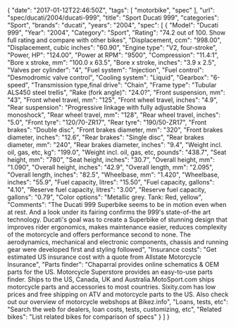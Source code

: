 {
    "date": "2017-01-12T22:46:50Z",
    "tags": [
        "motorbike",
        "spec"
    ],
    "url": "spec\/ducati\/2004\/ducati-999",
    "title": "Sport Ducati 999",
    "categories": "Sport",
    "brands": "ducati",
    "years": "2004",
    "spec": [
        {
            "Model": "Ducati 999",
            "Year": "2004",
            "Category": "Sport",
            "Rating": "74.2 out of 100. Show full rating and compare with other bikes",
            "Displacement, ccm": "998.00",
            "Displacement, cubic inches": "60.90",
            "Engine type": "V2, four-stroke",
            "Power, HP": "124.00",
            "Power at RPM": "9500",
            "Compression": "11.4:1",
            "Bore x stroke, mm": "100.0 x 63.5",
            "Bore x stroke, inches": "3.9 x 2.5",
            "Valves per cylinder": "4",
            "Fuel system": "Injection",
            "Fuel control": "Desmodromic valve control",
            "Cooling system": "Liquid",
            "Gearbox": "6-speed",
            "Transmission type,final drive": "Chain",
            "Frame type": "Tubular ALS450 steel trellis",
            "Rake (fork angle)": "24.0?",
            "Front suspension, mm": "43",
            "Front wheel travel, mm": "125",
            "Front wheel travel, inches": "4.9",
            "Rear suspension": "Progressive linkage with fully adjustable Showa monoshock",
            "Rear wheel travel, mm": "128",
            "Rear wheel travel, inches": "5.0",
            "Front tyre": "120\/70-ZR17",
            "Rear tyre": "190\/50-ZR17",
            "Front brakes": "Double disc",
            "Front brakes diameter, mm": "320",
            "Front brakes diameter, inches": "12.6",
            "Rear brakes": "Single disc",
            "Rear brakes diameter, mm": "240",
            "Rear brakes diameter, inches": "9.4",
            "Weight incl. oil, gas, etc, kg": "199.0",
            "Weight incl. oil, gas, etc, pounds": "438.7",
            "Seat height, mm": "780",
            "Seat height, inches": "30.7",
            "Overall height, mm": "1.090",
            "Overall height, inches": "42.9",
            "Overall length, mm": "2.095",
            "Overall length, inches": "82.5",
            "Wheelbase, mm": "1.420",
            "Wheelbase, inches": "55.9",
            "Fuel capacity, litres": "15.50",
            "Fuel capacity, gallons": "4.10",
            "Reserve fuel capacity, litres": "3.00",
            "Reserve fuel capacity, gallons": "0.79",
            "Color options": "Metallic grey. Tank: Red, yellow",
            "Comments": "The Ducati 999 Superbike seems to be in motion even when at rest. And a look under its fairing confirms the 999's state-of-the art technology. Ducati's goal was to create a Superbike of stunning design that improves rider ergonomics, makes maintenance easier, reduces complexity of the motorcycle and offers performance second to none. The aerodynamics, mechanical and electronic components, chassis and running gear were developed first and styling followed",
            "Insurance costs": "Get estimated US insurance cost with a quote from Allstate Motorcycle Insurance",
            "Parts finder": "Chaparral provides online schematics & OEM parts for the US.   Motorcycle Superstore provides an easy-to-use parts finder. Ships to the US, Canada, UK and Australia.MotoSport.com ships motorcycle parts and accessories to most countries.    Sixity.com has low prices and free shipping on ATV and motorcycle parts to the US. Also check out our overview of motorcycle webshops at Bikez.info",
            "Loans, tests, etc": "Search the web for dealers, loan costs, tests, customizing, etc",
            "Related bikes": "List related bikes for comparison of specs"
        }
    ]
}